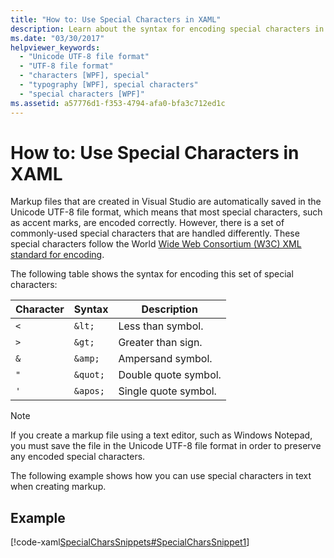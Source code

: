 ```yaml
---
title: "How to: Use Special Characters in XAML"
description: Learn about the syntax for encoding special characters in Unicode UTF-8 file format in Visual Studio for use in XAML files in Windows Presentation Foundation.
ms.date: "03/30/2017"
helpviewer_keywords: 
  - "Unicode UTF-8 file format"
  - "UTF-8 file format"
  - "characters [WPF], special"
  - "typography [WPF], special characters"
  - "special characters [WPF]"
ms.assetid: a57776d1-f353-4794-afa0-bfa3c712ed1c
---
```

# How to: Use Special Characters in XAML
Markup files that are created in Visual Studio are automatically saved in the Unicode UTF-8 file format, which means that most special characters, such as accent marks, are encoded correctly. However, there is a set of commonly-used special characters that are handled differently. These special characters follow the World [Wide Web Consortium (W3C) XML standard for encoding](https://www.w3resource.com/xml/reserved-markup-characters.php).

The following table shows the syntax for encoding this set of special characters:

| Character | Syntax   | Description          |
|-----------|----------|----------------------|
| `<`       | `&lt;`   | Less than symbol.    |
| `>`       | `&gt;`   | Greater than sign.   |
| `&`       | `&amp;`  | Ampersand symbol.    |
| `"`       | `&quot;` | Double quote symbol. |
| `'`       | `&apos;` | Single quote symbol. |

> [!NOTE]
> If you create a markup file using a text editor, such as Windows Notepad, you must save the file in the Unicode UTF-8 file format in order to preserve any encoded special characters.

The following example shows how you can use special characters in text when creating markup.

## Example

[!code-xaml[SpecialCharsSnippets#SpecialCharsSnippet1](~/samples/snippets/csharp/VS_Snippets_Wpf/SpecialCharsSnippets/CS/Window1.xaml#specialcharssnippet1)]
